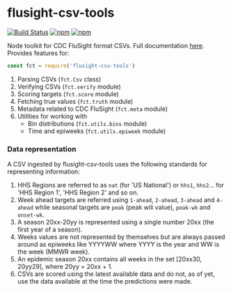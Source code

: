 # flusight-csv-tools

[![Build Status](https://img.shields.io/travis/reichlab/flusight-csv-tools/master.svg?style=flat-square)](https://travis-ci.org/reichlab/flusight-csv-tools)
[![npm](https://img.shields.io/npm/v/flusight-csv-tools.svg?style=flat-square)](https://www.npmjs.com/package/flusight-csv-tools)
[![npm](https://img.shields.io/npm/l/flusight-csv-tools.svg?style=flat-square)](https://www.npmjs.com/package/flusight-csv-tools)

Node toolkit for CDC FluSight format CSVs. Full documentation
[here](http://reichlab.io/flusight-csv-tools). Provides features for:

```js
const fct = require('flusight-csv-tools')
```

1. Parsing CSVs (`fct.Csv` class)
2. Verifying CSVs (`fct.verify` module)
3. Scoring targets (`fct.score` module)
4. Fetching true values (`fct.truth` module)
5. Metadata related to CDC FluSight (`fct.meta` module)
6. Utilities for working with
   - Bin distributions (`fct.utils.bins` module)
   - Time and epiweeks (`fct.utils.epiweek` module)

### Data representation

A CSV ingested by flusight-csv-tools uses the following standards for
representing information:

1. HHS Regions are referred to as `nat` (for 'US National') or `hhs1`, `hhs2`...
   for 'HHS Region 1', 'HHS Region 2' and so on.
2. Week ahead targets are referred using `1-ahead`, `2-ahead`, `3-ahead` and
   `4-ahead` while seasonal targets are `peak` (peak wili value), `peak-wk` and
   `onset-wk`.
3. A season 20xx-20yy is represented using a single number 20xx (the first year
   of a season).
4. Weeks values are not represented by themselves but are always passed around
   as epiweeks like YYYYWW where YYYY is the year and WW is the week (MMWR
   week).
5. An epidemic season 20xx contains all weeks in the set [20xx30, 20yy29], where
   20yy = 20xx + 1.
6. CSVs are scored using the latest available data and do not, as of yet, use
   the data available at the time the predictions were made.

